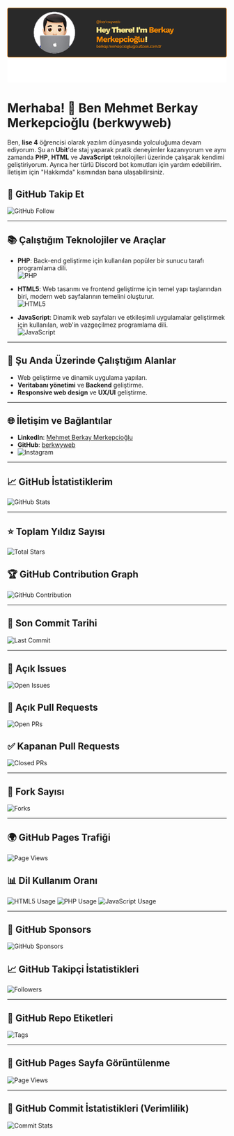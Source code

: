 ![Banner](https://github.com/berkwyweb/berkwyweb/blob/main/image.png)

# Merhaba! 👋 Ben **Mehmet Berkay Merkepcioğlu** (berkwyweb)

Ben, **lise 4** öğrencisi olarak yazılım dünyasında yolculuğuma devam ediyorum. Şu an **Ubit**'de staj yaparak pratik deneyimler kazanıyorum ve aynı zamanda **PHP**, **HTML** ve **JavaScript** teknolojileri üzerinde çalışarak kendimi geliştiriyorum. Ayrıca her türlü Discord bot komutları için yardım edebilirim. İletişim için "Hakkımda" kısmından bana ulaşabilirsiniz.

## 👥 GitHub Takip Et

![GitHub Follow](https://img.shields.io/github/followers/berkwyweb?style=social)

---

## 📚 Çalıştığım Teknolojiler ve Araçlar

- **PHP**: Back-end geliştirme için kullanılan popüler bir sunucu tarafı programlama dili.  
  <img src="https://img.icons8.com/color/48/000000/php.png" alt="PHP" width="30"/>

- **HTML5**: Web tasarımı ve frontend geliştirme için temel yapı taşlarından biri, modern web sayfalarının temelini oluşturur.  
  <img src="https://img.icons8.com/color/48/000000/html-5.png" alt="HTML5" width="30"/>

- **JavaScript**: Dinamik web sayfaları ve etkileşimli uygulamalar geliştirmek için kullanılan, web'in vazgeçilmez programlama dili.  
  <img src="https://img.icons8.com/color/48/000000/javascript.png" alt="JavaScript" width="30"/>

---

## 🎯 Şu Anda Üzerinde Çalıştığım Alanlar

- Web geliştirme ve dinamik uygulama yapıları.
- **Veritabanı yönetimi** ve **Backend** geliştirme.
- **Responsive web design** ve **UX/UI** geliştirme.

---

## 🌐 İletişim ve Bağlantılar

- **LinkedIn**: [Mehmet Berkay Merkepcioğlu](https://www.linkedin.com/in/mehmet-berkay-merkepcioğlu-2b7387328)  
- **GitHub**: [berkwyweb](https://github.com/berkwyweb)  
- ![Instagram](https://img.shields.io/badge/Instagram-@34brkay-blue?style=social&logo=instagram)

---

## 📈 GitHub İstatistiklerim

![GitHub Stats](https://github-readme-stats.vercel.app/api?username=berkwyweb&show_icons=true&hide_title=true)

---

## ⭐ Toplam Yıldız Sayısı

![Total Stars](https://img.shields.io/github/stars/berkwyweb?style=social)

## 🏆 GitHub Contribution Graph

![GitHub Contribution](https://github-readme-streak-stats.herokuapp.com/?user=berkwyweb&theme=dark)

---



## 📅 Son Commit Tarihi

![Last Commit](https://img.shields.io/github/last-commit/berkwyweb/berkwyweb?style=flat-square)

---

## 📝 Açık Issues

![Open Issues](https://img.shields.io/github/issues/berkwyweb/berkwyweb?style=flat-square&logo=github)

## 🔄 Açık Pull Requests

![Open PRs](https://img.shields.io/github/issues-pr/berkwyweb/berkwyweb?style=flat-square&logo=github)

## ✅ Kapanan Pull Requests

![Closed PRs](https://img.shields.io/github/issues-pr-closed/berkwyweb/berkwyweb?style=flat-square&logo=github)

---

## 🍴 Fork Sayısı

![Forks](https://img.shields.io/github/forks/berkwyweb/berkwyweb?style=flat-square&logo=github)

---

## 🌍 GitHub Pages Trafiği

![Page Views](https://img.shields.io/website?url=https%3A%2F%2Fyour-website-url.github.io%2F)

## 📊 Dil Kullanım Oranı

![HTML5 Usage](https://img.shields.io/github/languages/top/berkwyweb/berkwyweb?style=flat-square&logo=html5)
![PHP Usage](https://img.shields.io/github/languages/top/berkwyweb/berkwyweb?style=flat-square&logo=php)
![JavaScript Usage](https://img.shields.io/github/languages/top/berkwyweb/berkwyweb?style=flat-square&logo=javascript)

---

## 💖 GitHub Sponsors

![GitHub Sponsors](https://img.shields.io/github/sponsors/berkwyweb?style=social)

## 📈 GitHub Takipçi İstatistikleri

![Followers](https://img.shields.io/github/followers/berkwyweb?label=Followers&style=social)

---


## 📍 GitHub Repo Etiketleri

![Tags](https://img.shields.io/github/v/tag/berkwyweb/berkwyweb?style=flat-square&logo=github)

---

## 📢 GitHub Pages Sayfa Görüntülenme

![Page Views](https://img.shields.io/website?url=https%3A%2F%2Fyour-website-url.github.io%2F)

---




## 🎯 GitHub Commit İstatistikleri (Verimlilik)

![Commit Stats](https://github-readme-stats.vercel.app/api?username=berkwyweb&count_private=true&show_icons=true&hide_title=true&hide=prs&theme=dark)
